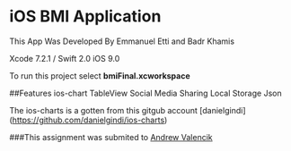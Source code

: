 # iOS BMI Application
This App Was Developed By Emmanuel Etti and Badr Khamis 

Xcode 7.2.1 / Swift 2.0
iOS 9.0

To run this project select **bmiFinal.xcworkspace**

##Features
ios-chart
TableView
Social Media Sharing
Local Storage
Json

The ios-charts is a gotten from this gitgub account [danielgindi]
(https://github.com/danielgindi/ios-charts)

###This assignment was submited to [Andrew Valencik](https://github.com/valencik/)

